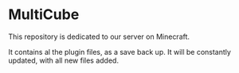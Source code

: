 # MultiCube
This repository is dedicated to our server on Minecraft.

It contains al the plugin files, as a save back up. It will be constantly updated, with all new files added. 

